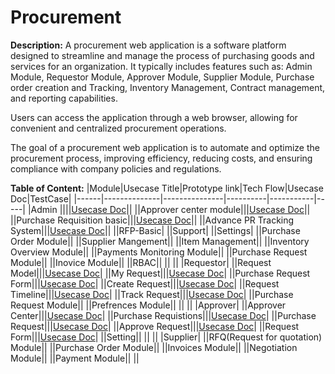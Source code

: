 # Procurement
**Description:** A procurement web application is a software platform designed to streamline and manage the process of purchasing goods and services for an organization. It typically includes features such as: Admin Module, Requestor Module, Approver Module, Supplier Module, Purchase order creation and Tracking, Inventory Management, Contract management, and reporting capabilities. 

Users can access the application through a web browser, allowing for convenient and centralized procurement operations. 

The goal of a procurement web application is to automate and optimize the procurement process, improving efficiency, reducing costs, and ensuring compliance with company policies and regulations. 

**Table of Content:** 
|Module|Usecase Title|Prototype link|Tech Flow|Usecase Doc|TestCase|
|------|--------------|---------------|----------|-----------|-----|
|Admin ||||[Usecase Doc](https://github.com/umranBatuwah/Procurement-Docs/blob/main/use%20cases/DASHBOARD-ADMIN.md)||
||Approver center module|||[Usecase Doc](https://github.com/umranBatuwah/Procurement-Docs/blob/main/use%20cases/DASHBOARD-APPROVER.md)||
||Purchase Requisition basic|||[Usecase Doc](https://github.com/umranBatuwah/Procurement-Docs/blob/main/use%20cases/Purchase%20Request%20USE%20CASE.md)||
||Advance PR Tracking System|||[Usecase Doc](https://github.com/umranBatuwah/Procurement-Docs/blob/main/use%20cases/Track%20Purchase%20Request-ADMIN.md)||
||RFP-Basic|
||Support|
||Settings|
||Purchase Order Module||
||Supplier Mangement||
||Item Management||
||Inventory Overview Module||
||Payments Monitoring Module||
||Purchase Request Module||
||Inovice Module||
||RBAC||
||
||
|Requestor|
||Request Model|||[Usecase Doc](https://github.com/umranBatuwah/Procurement-Docs/blob/main/use%20cases/DASHBOARD-REQUESTOR.md)|
||My Request|||[Usecase Doc](https://github.com/umranBatuwah/Procurement-Docs/blob/main/use%20cases/Requestor%20-%20My%20Request%20Use%20Case.md)|
||Purchase Request Form|||[Usecase Doc](https://github.com/umranBatuwah/Procurement-Docs/blob/main/use%20cases/Purchase%20Request%20USE%20CASE.md)|
||Create Request|||[Usecase Doc](https://github.com/umranBatuwah/Procurement-Docs/blob/main/use%20cases/CREATE-NEW%20REQUEST%20FORM.md)|
||Request Timeline|||[Usecase Doc](https://github.com/umranBatuwah/Procurement-Docs/blob/main/use%20cases/Request%20Timeline%20Overview-REQUESTOR.md)|
||Track Request|||[Usecase Doc](https://github.com/umranBatuwah/Procurement-Docs/blob/main/use%20cases/track%20system-REQUESTOR.md)|
||Purchase Request Module||
||Prefrences Module||
||
||
|Approver|
||Approver Center|||[Usecase Doc](https://github.com/umranBatuwah/Procurement-Docs/blob/main/use%20cases/DASHBOARD-APPROVER.md)|
||Purchase Requistions|||[Usecase Doc](https://github.com/umranBatuwah/Procurement-Docs/blob/main/use%20cases/Purchase%20Request%20USE%20CASE.md)|
||Purchase Request|||[Usecase Doc](https://github.com/umranBatuwah/Procurement-Docs/blob/main/use%20cases/Purchase%20Request%20USE%20CASE.md)|
||Approve Request|||[Usecase Doc](https://github.com/umranBatuwah/Procurement-Docs/blob/main/use%20cases/Approve%20Purchase%20Request%20USE%20CASE.md)|
||Request Form|||[Usecase Doc](https://github.com/umranBatuwah/Procurement-Docs/blob/main/use%20cases/Purchase%20Request%20USE%20CASE.md)|
||Setting||
||
||
|Supplier|
||RFQ(Request for quotation) Module||
||Purchase Order Module||
||Invoices Module||
||Negotiation Module||
||Payment Module|| 
||
